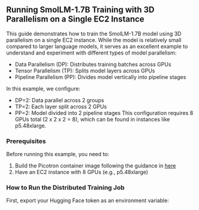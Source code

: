 ## Running SmolLM-1.7B Training with 3D Parallelism on a Single EC2 Instance

This guide demonstrates how to train the SmolLM-1.7B model using 3D parallelism on a single EC2 instance. While the model is relatively small compared to larger language models, it serves as an excellent example to understand and experiment with different types of model parallelism:

- Data Parallelism (DP): Distributes training batches across GPUs
- Tensor Parallelism (TP): Splits model layers across GPUs
- Pipeline Parallelism (PP): Divides model vertically into pipeline stages

In this example, we configure:
- DP=2: Data parallel across 2 groups
- TP=2: Each layer split across 2 GPUs
- PP=2: Model divided into 2 pipeline stages
This configuration requires 8 GPUs total (2 x 2 x 2 = 8), which can be found in instances like p5.48xlarge.

### Prerequisites

Before running this example, you need to:
1. Build the Picotron container image following the guidance in [here](..)
2. Have an EC2 instance with 8 GPUs (e.g., p5.48xlarge)

### How to Run the Distributed Training Job

First, export your Hugging Face token as an environment variable:
